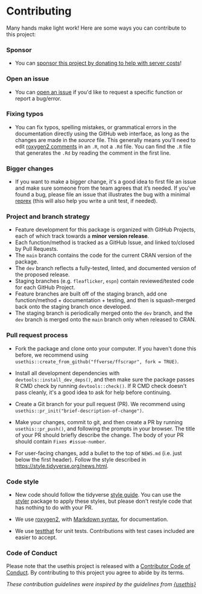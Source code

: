 # Contributing

Many hands make light work! Here are some ways you can contribute to this project:

### Sponsor
- You can [sponsor this project by donating to help with server costs](https://github.com/sponsors/tanho63)!

### Open an issue

- You can [open an issue](https://github.com/ffverse/ffscrapr/issues/new/choose) if you'd like to request a specific function or report a bug/error.

### Fixing typos

*   You can fix typos, spelling mistakes, or grammatical errors in the documentation directly using the GitHub web interface, as long as the changes are made in the _source_ file. This generally means you'll need to edit [roxygen2 comments](https://roxygen2.r-lib.org/articles/roxygen2.html) in an `.R`, not a `.Rd` file. 
You can find the `.R` file that generates the `.Rd` by reading the comment in the first line.

### Bigger changes

*   If you want to make a bigger change, it's a good idea to first file an issue and make sure someone from the team agrees that it’s needed. If you’ve found a bug, please file an issue that illustrates the bug with a minimal 
[reprex](https://www.tidyverse.org/help/#reprex) (this will also help you write a unit test, if needed).

### Project and branch strategy

*   Feature development for this package is organized with GitHub Projects, each of which track towards a **minor version release**.
*   Each function/method is tracked as a GitHub Issue, and linked to/closed by Pull Requests.
*   The `main` branch contains the code for the current CRAN version of the package.
*   The `dev` branch reflects a fully-tested, linted, and documented version of the proposed release.
*   Staging branches (e.g. `fleaflicker`, `espn`) contain reviewed/tested code for each GitHub Project.
*   Feature branches are built off of the staging branch, add one function/method + documentation + testing, and then is squash-merged back onto the staging branch once developed. 
*   The staging branch is periodically merged onto the `dev` branch, and the `dev` branch is merged onto the `main` branch only when released to CRAN.

### Pull request process

*   Fork the package and clone onto your computer. If you haven't done this before, we recommend using `usethis::create_from_github("ffverse/ffscrapr", fork = TRUE)`.

*   Install all development dependencies with `devtools::install_dev_deps()`, and then make sure the package passes R CMD check by running `devtools::check()`. 
    If R CMD check doesn't pass cleanly, it's a good idea to ask for help before continuing. 
*   Create a Git branch for your pull request (PR). We recommend using `usethis::pr_init("brief-description-of-change")`.

*   Make your changes, commit to git, and then create a PR by running `usethis::pr_push()`, and following the prompts in your browser.
    The title of your PR should briefly describe the change.
    The body of your PR should contain `Fixes #issue-number`.

*  For user-facing changes, add a bullet to the top of `NEWS.md` (i.e. just below the first header). Follow the style described in <https://style.tidyverse.org/news.html>.

### Code style

*   New code should follow the tidyverse [style guide](https://style.tidyverse.org). 
    You can use the [styler](https://CRAN.R-project.org/package=styler) package to apply these styles, but please don't restyle code that has nothing to do with your PR.  

*  We use [roxygen2](https://cran.r-project.org/package=roxygen2), with [Markdown syntax](https://roxygen2.r-lib.org/articles/rd-formatting.html), for documentation.  

*  We use [testthat](https://cran.r-project.org/package=testthat) for unit tests. 
   Contributions with test cases included are easier to accept.  

### Code of Conduct

Please note that the usethis project is released with a
[Contributor Code of Conduct](CODE_OF_CONDUCT.md). By contributing to this
project you agree to abide by its terms.

*These contribution guidelines were inspired by the guidelines from [{usethis}](https://github.com/r-lib/usethis)*
